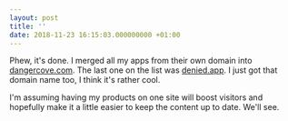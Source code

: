 ```yaml
---
layout: post
title: ''
date: 2018-11-23 16:15:03.000000000 +01:00
---
```

Phew, it's done. I merged all my apps from their own domain into [dangercove.com](https://www.dangercove.com). The last one on the list was [denied.app](https://www.denied.app). I just got that domain name too, I think it's rather cool.

I'm assuming having my products on one site will boost visitors and hopefully make it a little easier to keep the content up to date. We'll see. 
